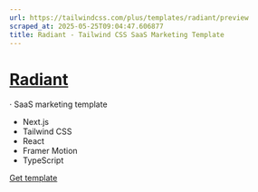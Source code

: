 ```yaml
---
url: https://tailwindcss.com/plus/templates/radiant/preview
scraped_at: 2025-05-25T09:04:47.606877
title: Radiant - Tailwind CSS SaaS Marketing Template
---
```


# [Radiant](https://tailwindcss.com/plus/templates/radiant)
·
SaaS marketing template
  * Next.js
  * Tailwind CSS
  * React
  * Framer Motion
  * TypeScript


[](https://radiant.tailwindui.com)
[Get template](https://tailwindcss.com/plus/templates/radiant#pricing)

